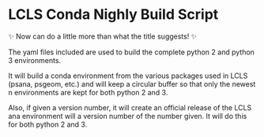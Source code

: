 # LCLS Conda Nighly Build Script
&#10024; Now can do a little more than what the title suggests! &#10024;

The yaml files included are used to build the complete python 2 and python 3 environments.

It will build a conda environment from the various packages used in LCLS (psana, psgeom,  etc.) and will keep a circular buffer so that only the newest n environments are kept for both python 2 and 3.

Also, if given a version number, it will create an official release of the LCLS ana environment will a version number of the number given. It will do this for both python 2 and 3.
